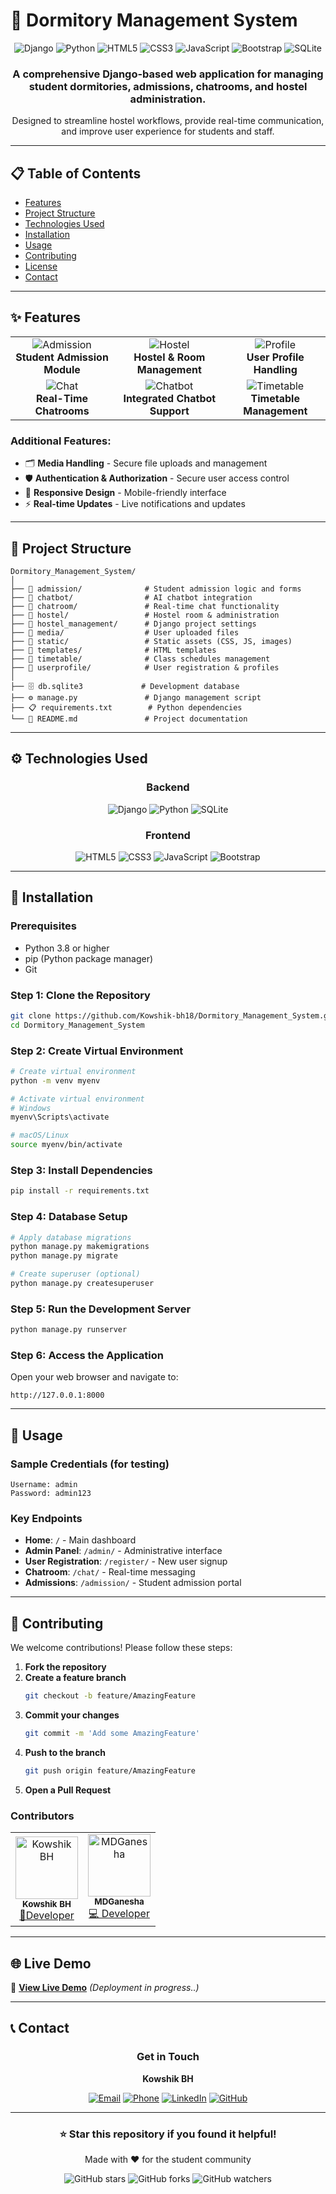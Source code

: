 # 🏨 Dormitory Management System

<div align="center">
  <img src="https://img.shields.io/badge/Django-092E20?style=for-the-badge&logo=django&logoColor=white" alt="Django"/>
  <img src="https://img.shields.io/badge/Python-3776AB?style=for-the-badge&logo=python&logoColor=white" alt="Python"/>
  <img src="https://img.shields.io/badge/HTML5-E34F26?style=for-the-badge&logo=html5&logoColor=white" alt="HTML5"/>
  <img src="https://img.shields.io/badge/CSS3-1572B6?style=for-the-badge&logo=css3&logoColor=white" alt="CSS3"/>
  <img src="https://img.shields.io/badge/JavaScript-F7DF1E?style=for-the-badge&logo=javascript&logoColor=black" alt="JavaScript"/>
  <img src="https://img.shields.io/badge/Bootstrap-563D7C?style=for-the-badge&logo=bootstrap&logoColor=white" alt="Bootstrap"/>
  <img src="https://img.shields.io/badge/SQLite-003B57?style=for-the-badge&logo=sqlite&logoColor=white" alt="SQLite"/>
</div>

<div align="center">
  <h3>A comprehensive Django-based web application for managing student dormitories, admissions, chatrooms, and hostel administration.</h3>
  <p>Designed to streamline hostel workflows, provide real-time communication, and improve user experience for students and staff.</p>
</div>

---

## 📋 Table of Contents

- [Features](#-features)
- [Project Structure](#-project-structure)
- [Technologies Used](#️-technologies-used)
- [Installation](#-installation)
- [Usage](#-usage)
- [Contributing](#-contributing)
- [License](#-license)
- [Contact](#-contact)

---

## ✨ Features

<div align="center">
  <table>
    <tr>
      <td align="center">
        <img src="https://img.shields.io/badge/🧾-Student_Admission-blue?style=for-the-badge" alt="Admission"/>
        <br><strong>Student Admission Module</strong>
      </td>
      <td align="center">
        <img src="https://img.shields.io/badge/🏢-Hostel_Management-green?style=for-the-badge" alt="Hostel"/>
        <br><strong>Hostel & Room Management</strong>
      </td>
      <td align="center">
        <img src="https://img.shields.io/badge/👤-User_Profiles-orange?style=for-the-badge" alt="Profile"/>
        <br><strong>User Profile Handling</strong>
      </td>
    </tr>
    <tr>
      <td align="center">
        <img src="https://img.shields.io/badge/💬-Real_Time_Chat-purple?style=for-the-badge" alt="Chat"/>
        <br><strong>Real-Time Chatrooms</strong>
      </td>
      <td align="center">
        <img src="https://img.shields.io/badge/🤖-Chatbot_Support-red?style=for-the-badge" alt="Chatbot"/>
        <br><strong>Integrated Chatbot Support</strong>
      </td>
      <td align="center">
        <img src="https://img.shields.io/badge/📅-Timetable_View-yellow?style=for-the-badge" alt="Timetable"/>
        <br><strong>Timetable Management</strong>
      </td>
    </tr>
  </table>
</div>

### Additional Features:
- 🗂️ **Media Handling** - Secure file uploads and management
- 🛡️ **Authentication & Authorization** - Secure user access control
- 📱 **Responsive Design** - Mobile-friendly interface
- ⚡ **Real-time Updates** - Live notifications and updates

---

## 📁 Project Structure

```
Dormitory_Management_System/
│
├── 📂 admission/              # Student admission logic and forms
├── 📂 chatbot/                # AI chatbot integration
├── 📂 chatroom/               # Real-time chat functionality
├── 📂 hostel/                 # Hostel room & administration
├── 📂 hostel_management/      # Django project settings
├── 📂 media/                  # User uploaded files
├── 📂 static/                 # Static assets (CSS, JS, images)
├── 📂 templates/              # HTML templates
├── 📂 timetable/              # Class schedules management
├── 📂 userprofile/            # User registration & profiles
│
├── 🗄️ db.sqlite3             # Development database
├── ⚙️ manage.py               # Django management script
├── 📋 requirements.txt        # Python dependencies
└── 📖 README.md               # Project documentation
```

---

## ⚙️ Technologies Used

<div align="center">
  <h3>Backend</h3>
  <img src="https://img.shields.io/badge/Django-092E20?style=for-the-badge&logo=django&logoColor=white" alt="Django"/>
  <img src="https://img.shields.io/badge/Python-3776AB?style=for-the-badge&logo=python&logoColor=white" alt="Python"/>
  <img src="https://img.shields.io/badge/SQLite-003B57?style=for-the-badge&logo=sqlite&logoColor=white" alt="SQLite"/>
  
  <h3>Frontend</h3>
  <img src="https://img.shields.io/badge/HTML5-E34F26?style=for-the-badge&logo=html5&logoColor=white" alt="HTML5"/>
  <img src="https://img.shields.io/badge/CSS3-1572B6?style=for-the-badge&logo=css3&logoColor=white" alt="CSS3"/>
  <img src="https://img.shields.io/badge/JavaScript-F7DF1E?style=for-the-badge&logo=javascript&logoColor=black" alt="JavaScript"/>
  <img src="https://img.shields.io/badge/Bootstrap-563D7C?style=for-the-badge&logo=bootstrap&logoColor=white" alt="Bootstrap"/>
</div>

---

## 🚀 Installation

### Prerequisites
- Python 3.8 or higher
- pip (Python package manager)
- Git

### Step 1: Clone the Repository
```bash
git clone https://github.com/Kowshik-bh18/Dormitory_Management_System.git
cd Dormitory_Management_System
```

### Step 2: Create Virtual Environment
```bash
# Create virtual environment
python -m venv myenv

# Activate virtual environment
# Windows
myenv\Scripts\activate

# macOS/Linux
source myenv/bin/activate
```

### Step 3: Install Dependencies
```bash
pip install -r requirements.txt
```

### Step 4: Database Setup
```bash
# Apply database migrations
python manage.py makemigrations
python manage.py migrate

# Create superuser (optional)
python manage.py createsuperuser
```

### Step 5: Run the Development Server
```bash
python manage.py runserver
```

### Step 6: Access the Application
Open your web browser and navigate to:
```
http://127.0.0.1:8000
```

---

## 🎯 Usage

### Sample Credentials (for testing)
```
Username: admin
Password: admin123
```

### Key Endpoints
- **Home**: `/` - Main dashboard
- **Admin Panel**: `/admin/` - Administrative interface
- **User Registration**: `/register/` - New user signup
- **Chatroom**: `/chat/` - Real-time messaging
- **Admissions**: `/admission/` - Student admission portal

---

## 🤝 Contributing

We welcome contributions! Please follow these steps:

1. **Fork the repository**
2. **Create a feature branch**
   ```bash
   git checkout -b feature/AmazingFeature
   ```
3. **Commit your changes**
   ```bash
   git commit -m 'Add some AmazingFeature'
   ```
4. **Push to the branch**
   ```bash
   git push origin feature/AmazingFeature
   ```
5. **Open a Pull Request**

### Contributors

<div align="center">
  <table>
    <tr>
      <td align="center">
        <img src="https://github.com/Kowshik-bh18.png" width="100px;" alt="Kowshik BH"/>
        <br />
        <sub><b>Kowshik BH</b></sub>
        <br />
        <a href="https://github.com/Kowshik-bh18">🚀Developer</a>
      </td>
      <td align="center">
        <img src="https://github.com/MDGanesha.png" width="100px;" alt="MDGanesha"/>
        <br />
        <sub><b>MDGanesha</b></sub>
        <br />
        <a href="https://github.com/MDGanesha">💻 Developer</a>
      </td>
    </tr>
  </table>
</div>

---

## 🌐 Live Demo

🔗 **[View Live Demo](https://your-app-name.herokuapp.com)** *(Deployment in progress..)*

---

## 📞 Contact

<div align="center">
  <h3>Get in Touch</h3>
  
  **Kowshik BH**
  
  [![Email](https://img.shields.io/badge/Email-kowshibh18@gmail.com-red?style=for-the-badge&logo=gmail&logoColor=white)](mailto:kowshikbh18@gmail.com)
  [![Phone](https://img.shields.io/badge/Phone-+91_9110868186-green?style=for-the-badge&logo=whatsapp&logoColor=white)](tel:+919110868186)
  [![LinkedIn](https://img.shields.io/badge/LinkedIn-Connect-blue?style=for-the-badge&logo=linkedin&logoColor=white)](https://www.linkedin.com/in/kowshikbh)
  [![GitHub](https://img.shields.io/badge/GitHub-Follow-black?style=for-the-badge&logo=github&logoColor=white)](https://github.com/Kowshik-bh18)
</div>

---

<div align="center">
  <h3>⭐ Star this repository if you found it helpful!</h3>
  <p>Made with ❤️ for the student community</p>
  
  <img src="https://img.shields.io/github/stars/Kowshik-bh18/Dormitory_Management_System?style=social" alt="GitHub stars"/>
  <img src="https://img.shields.io/github/forks/Kowshik-bh18/Dormitory_Management_System?style=social" alt="GitHub forks"/>
  <img src="https://img.shields.io/github/watchers/Kowshik-bh18/Dormitory_Management_System?style=social" alt="GitHub watchers"/>
</div>
